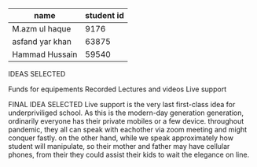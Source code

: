 name  | student id
------------- | -------------
M.azm ul haque  | 9176
asfand yar khan| 63875
Hammad Hussain | 59540

IDEAS SELECTED

Funds for equipements
Recorded Lectures and videos
Live support

FINAL IDEA SELECTED
Live support is the very last first-class idea for underpriviliged school. As this is the modern-day generation generation, ordinarily everyone has their private mobiles or a few device. throughout pandemic, they all can speak with eachother via zoom meeting and might conquer fastly. on the other hand, while we speak approximately how student will manipulate, so their mother and father may have cellular phones, from their they could assist their kids to wait the elegance on line.
